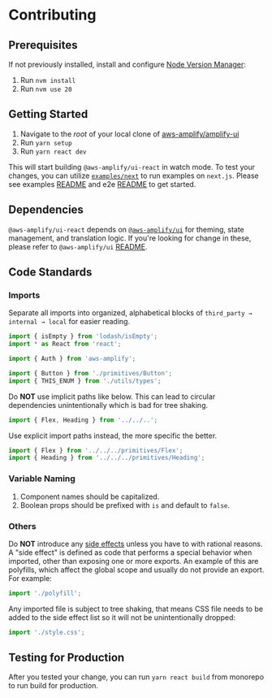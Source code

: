 # Contributing

## Prerequisites

If not previously installed, install and configure [Node Version Manager](https://github.com/nvm-sh/nvm):

1. Run `nvm install`
1. Run `nvm use 20`

## Getting Started

1. Navigate to the _root_ of your local clone of [aws-amplify/amplify-ui](https://github.com/aws-amplify/amplify-ui)
1. Run `yarn setup`
1. Run `yarn react dev`

This will start building `@aws-amplify/ui-react` in watch mode. To test your changes, you can utilize [`examples/next`](../../examples/next) to run examples on `next.js`. Please see examples [README](../../examples/README.md) and e2e [README](../e2e/README.md#contributing) to get started.

## Dependencies

`@aws-amplify/ui-react` depends on [`@aws-amplify/ui`](../ui) for theming, state management, and translation logic. If you're looking for change in these, please refer to `@aws-amplify/ui` [README](../ui/README.md).

## Code Standards

### Imports

Separate all imports into organized,
alphabetical blocks of `third_party → internal → local` for easier reading.

```js
import { isEmpty } from 'lodash/isEmpty';
import * as React from 'react';

import { Auth } from 'aws-amplify';

import { Button } from './primitives/Button';
import { THIS_ENUM } from './utils/types';
```

Do **NOT** use implicit paths like below.
This can lead to circular dependencies unintentionally which is bad for tree shaking.

```js
import { Flex, Heading } from '../../..';
```

Use explicit import paths instead, the more specific the better.

```js
import { Flex } from '../../../primitives/Flex';
import { Heading } from '../../../primitives/Heading';
```

### Variable Naming

1. Component names should be capitalized.
2. Boolean props should be prefixed with `is` and default to `false`.

### Others

Do **NOT** introduce any [side effects](https://webpack.js.org/guides/tree-shaking/#mark-the-file-as-side-effect-free) unless you have to with rational reasons.
A "side effect" is defined as code that performs a special behavior when imported,
other than exposing one or more exports.
An example of this are polyfills, which affect the global scope and usually do not provide an export.
For example:

```js
import './polyfill';
```

Any imported file is subject to tree shaking, that means CSS file needs to be added to the side effect list so it will not be unintentionally dropped:

```js
import './style.css';
```

## Testing for Production

After you tested your change, you can run `yarn react build` from monorepo to run build for production.
